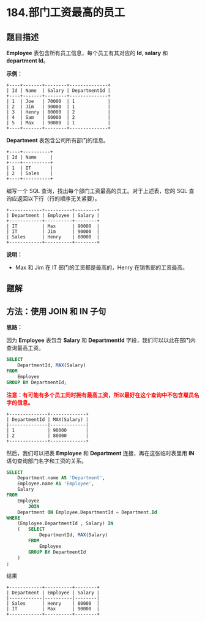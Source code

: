 # 184.部门工资最高的员工




## 题目描述

**Employee** 表包含所有员工信息，每个员工有其对应的 **Id**, **salary** 和 **department Id**。

**示例：**

```
+----+-------+--------+--------------+
| Id | Name  | Salary | DepartmentId |
+----+-------+--------+--------------+
| 1  | Joe   | 70000  | 1            |
| 2  | Jim   | 90000  | 1            |
| 3  | Henry | 80000  | 2            |
| 4  | Sam   | 60000  | 2            |
| 5  | Max   | 90000  | 1            |
+----+-------+--------+--------------+
```

**Department** 表包含公司所有部门的信息。

```
+----+----------+
| Id | Name     |
+----+----------+
| 1  | IT       |
| 2  | Sales    |
+----+----------+
```

编写一个 SQL 查询，找出每个部门工资最高的员工。对于上述表，您的 SQL 查询应返回以下行（行的顺序无关紧要）。

```
+------------+----------+--------+
| Department | Employee | Salary |
+------------+----------+--------+
| IT         | Max      | 90000  |
| IT         | Jim      | 90000  |
| Sales      | Henry    | 80000  |
+------------+----------+--------+
```

**说明：**

- Max 和 Jim 在 IT 部门的工资都是最高的，Henry 在销售部的工资最高。



## 题解

## 方法：使用 JOIN 和 IN 子句

**思路：**

因为 **Employee** 表包含 **Salary** 和 **DepartmentId** 字段，我们可以以此在部门内查询最高工资。

```sql
SELECT
    DepartmentId, MAX(Salary)
FROM
    Employee
GROUP BY DepartmentId;
```

<p style="color: red; font-weight: bold;">注意：有可能有多个员工同时拥有最高工资，所以最好在这个查询中不包含雇员名字的信息。</p>

```
+--------------+-------------+
| DepartmentId | MAX(Salary) |
|--------------|-------------|
| 1            | 90000       |
| 2            | 80000       |
+--------------+-------------+
```

然后，我们可以把表 **Employee** 和 **Department** 连接，再在这张临时表里用 **IN** 语句查询部门名字和工资的关系。

```sql
SELECT
    Department.name AS 'Department',
    Employee.name AS 'Employee',
    Salary
FROM
    Employee
        JOIN
    Department ON Employee.DepartmentId = Department.Id
WHERE
    (Employee.DepartmentId , Salary) IN
    (   SELECT
            DepartmentId, MAX(Salary)
        FROM
            Employee
        GROUP BY DepartmentId
	)
;
```

结果

```
+------------+----------+--------+
| Department | Employee | Salary |
|------------|----------|--------|
| Sales      | Henry    | 80000  |
| IT         | Max      | 90000  |
+------------+----------+--------+
```


